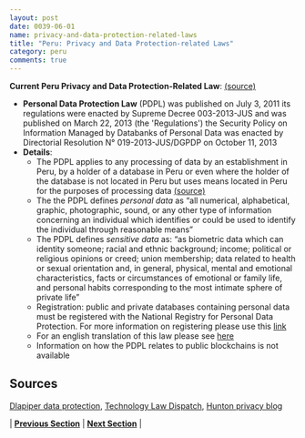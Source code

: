 ```yaml
---
layout: post
date: 0039-06-01
name: privacy-and-data-protection-related-laws
title: "Peru: Privacy and Data Protection-related Laws"
category: peru
comments: true
---
```

**Current Peru Privacy and Data Protection-Related Law**: [(source)](https://www.dlapiperdataprotection.com/index.html?t=law&c=PE)
- **Personal Data Protection Law** (PDPL) was published on July 3, 2011
its regulations were enacted by Supreme Decree 003-2013-JUS and was published on March 22, 2013 (the 'Regulations')
the Security Policy on Information Managed by Databanks of Personal Data was enacted by Directorial Resolution N° 019-2013-JUS/DGPDP on October 11, 2013
- **Details**: 
    - The PDPL applies to any processing of data by an establishment in Peru, by a holder of a database in Peru or even where the holder of the database is not located in Peru but uses means located in Peru for the purposes of processing data [(source)](https://www.technologylawdispatch.com/2014/01/privacy-data-protection/regulations-released-to-implement-perus-personal-data-protection-law/)
    - The the PDPL defines *personal data* as “all numerical, alphabetical, graphic, photographic, sound, or any other type of information concerning an individual which identifies or could be used to identify the individual through reasonable means”
    - The PDPL defines *sensitive data* as: “as biometric data which can identity someone; racial and ethnic background; income; political or religious opinions or creed; union membership; data related to health or sexual orientation and, in general, physical, mental and emotional characteristics, facts or circumstances of emotional or family life, and personal habits corresponding to the most intimate sphere of private life”
    - Registration: public and private databases containing personal data must be registered with the National Registry for Personal Data Protection. For more information on registering please use this [link](https://www.dlapiperdataprotection.com/index.html?t=law&c=PE)
    - For an english translation of this law please see [here](https://www.huntonprivacyblog.com/2011/08/16/english-translation-of-perus-law-for-personal-data-protection-released/)  
    - Information on how the PDPL relates to public blockchains is not available 


Sources
---  
[Dlapiper data protection](https://www.dlapiperdataprotection.com/index.html?t=law&c=PE), [Technology Law Dispatch](https://www.technologylawdispatch.com/2014/01/privacy-data-protection/regulations-released-to-implement-perus-personal-data-protection-law/), [Hunton privacy blog](https://www.huntonprivacyblog.com/2011/08/16/english-translation-of-perus-law-for-personal-data-protection-released/)  

| **[Previous Section](https://neo-project.github.io/global-blockchain-compliance-hub//peru/peru-securities-related-laws.html)** | **[Next Section](https://neo-project.github.io/global-blockchain-compliance-hub//peru/peru-final-liability.html)** |
